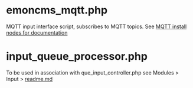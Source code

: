 # emoncms_mqtt.php
MQTT input interface script, subscribes to MQTT topics. See [MQTT install nodes for documentation](https://github.com/emoncms/emoncms/blob/master/docs/RaspberryPi/MQTT.md) 

# input_queue_processor.php
To be used in association with que_input_controller.php see Modules > Input > [readme.md](https://github.com/emoncms/emoncms/blob/master/Modules/input/readme.md)
